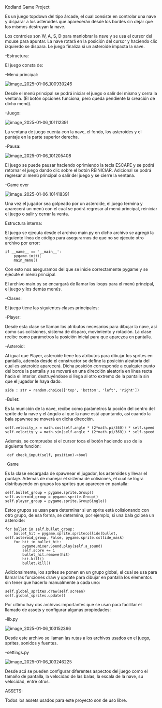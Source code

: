 Kodland Game Project

Es un juego topdown del tipo árcade, el cual consiste en controlar una nave y disparar a los asteroides que aparecerán desde los bordes sin dejar que los mismos destruyan la nave.

Los controles son W, A, S, D para maniobrar la nave y se usa el cursor del mouse para apuntar. La nave rotará en la posición del cursor y haciendo clic izquierdo se dispara. Le juego finaliza si un asteroide impacta la nave.

-Estructura:

El juego consta de:

-Menú principal:

![image_2025-01-06_100930246](https://github.com/user-attachments/assets/4916aae5-3e79-4c4c-8cc6-8e3a6f1e3d45)

Desde el menú principal se podrá iniciar el juego o salir del mismo y cerra la ventana. (El botón opciones funciona, pero queda pendiente la creación de dicho menú).

-Juego:

![image_2025-01-06_101112391](https://github.com/user-attachments/assets/374f9f9f-63d5-43b1-9d21-020ad09c50d2)

La ventana de juego cuenta con la nave, el fondo, los asteroides y el puntaje en la parte superior derecha.

-Pausa:

![image_2025-01-06_101205408](https://github.com/user-attachments/assets/4d4e9f78-a59f-44b1-a23f-ef109b408e0f)

El juego se puede pausar haciendo oprimiendo la tecla ESCAPE y se podrá retornar el juego dando clic sobre el botón REINICIAR. Adicional se podrá regresar al menú principal o salir del juego y se cierre la ventana.

-Game over

![image_2025-01-06_101418391](https://github.com/user-attachments/assets/83b0b49e-47cd-4551-8b31-23c9d7552893)

Una vez el jugador sea golpeado por un asteroide, el  juego termina y aparecerá un menú con el cual se podrá regresar al menú principal, reiniciar el juego o salir y cerrar la venta.

Estructura interna:

El juego se ejecuta desde el archivo main.py en dicho archivo se agregó la siguiente línea de código para asegurarnos de que no se ejecute otro archivo por error:

    if __name__ == '__main__':
        pygame.init()
        main_menu()

Con esto nos aseguramos del que se inicie correctamente pygame y se ejecute el menú principal.

El archivo main.py se encargará de llamar los loops para el menú principal, el juego y los demás menús.

-Clases:

El juego tiene las siguientes clases principales:

-Player:

Desde esta clase se llaman los atributos necesarios para dibujar la nave, así como sus colisiones, sistema de disparo, movimiento y rotación. La clase recibe como parámetros la posición inicial para que aparezca en pantalla.

-Asteroid:

Al igual que Player, asteroide tiene los atributos para dibujar los sprites en pantalla, además desde el constructor se define la posición aleatoria del cual es asteroide aparecerá. Dicha posición corresponde a cualquier punto del borde la pantalla y se moverá en una dirección aleatoria en línea recta hacia el interior, destruyéndose si llega al otro extremo de la pantalla sin que el jugador le haya dado.

    side : str = random.choice(['top', 'bottom', 'left', 'right'])

-Bullet:

Es la munición de la nave, recibe como parámetros la poción del centro del sprite de la nave y el ángulo al que la nave está apuntando, así cuando la bala spawnee se moverá en dicha dirección.

    self.velocity_x = math.cos(self.angle * (2*math.pi/360)) * self.speed
    self.velocity_y = math.sin(self.angle * (2*math.pi/360)) * self.speed

Además, se comprueba si el cursor toca el botón haciendo uso de la siguiente función:

     def check_input(self, position)->bool

-Game

Es la clase encargada de spawnear el jugador, los asteroides y llevar el puntaje. Además de manejar el sistema de colisiones, el cual se logra distribuyendo en grupos los sprites que aparecen en pantalla:

    self.bullet_group = pygame.sprite.Group()
    self.asteroid_group = pygame.sprite.Group()
    self.player_group = pygame.sprite.GroupSingle()

Estos grupos se usan para determinar si un sprite está colisionando con otro grupo, de esa forma, se determina, por ejemplo, si una bala golpea un asteroide:


    for bullet in self.bullet_group:
        bullet_hit = pygame.sprite.spritecollide(bullet, self.asteroid_group, False, pygame.sprite.collide_mask)
        for hit in bullet_hit:
            pygame.mixer.Sound.play(self.a_sound)
            self.score += 1
            bullet_hit.remove(hit)
            hit.kill()
            bullet.kill()

Adicionalmente, los sprites se ponen en un grupo global, el cual se usa para llamar las funciones draw y update para dibujar en pantalla los elementos sin tener que hacerlo manualmente a cada uno:

    self.global_sprites.draw(self.screen)
    self.global_sprites.update()
  
Por ultimo hay dos archivos importantes que se usan para facilitar el llamado de assets y configurar algunas propiedades:

-lib.py

![image_2025-01-06_103152366](https://github.com/user-attachments/assets/18b3da87-e029-4135-8b92-ff33fd305a5a)

Desde este archivo se llaman las rutas a los archivos usados en el juego, sprites, sonidos y fuentes.

-settings.py

![image_2025-01-06_103246225](https://github.com/user-attachments/assets/b8b53906-2a78-482f-83eb-2882af5588a0)

Desde acá se pueden configurar diferentes aspectos del juego como el tamaño de pantalla, la velocidad de las balas, la escala de la nave, su velocidad, entre otros.

ASSETS:

Todos los assets usados para este proyecto son de uso libre.




